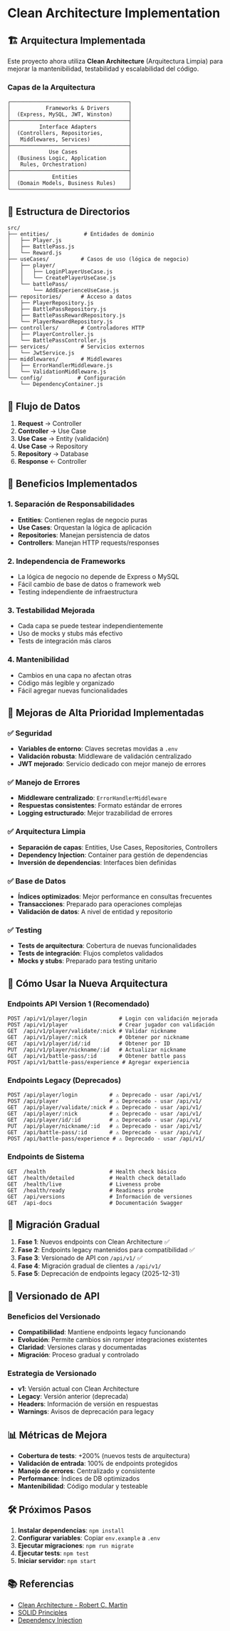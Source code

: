 # Clean Architecture Implementation

## 🏗️ Arquitectura Implementada

Este proyecto ahora utiliza **Clean Architecture** (Arquitectura Limpia) para mejorar la mantenibilidad, testabilidad y escalabilidad del código.

### Capas de la Arquitectura

```
┌─────────────────────────────────────┐
│           Frameworks & Drivers      │
│  (Express, MySQL, JWT, Winston)     │
├─────────────────────────────────────┤
│         Interface Adapters          │
│  (Controllers, Repositories,        │
│   Middlewares, Services)            │
├─────────────────────────────────────┤
│            Use Cases                │
│  (Business Logic, Application       │
│   Rules, Orchestration)             │
├─────────────────────────────────────┤
│             Entities                │
│  (Domain Models, Business Rules)    │
└─────────────────────────────────────┘
```

## 📁 Estructura de Directorios

```
src/
├── entities/           # Entidades de dominio
│   ├── Player.js
│   ├── BattlePass.js
│   └── Reward.js
├── useCases/          # Casos de uso (lógica de negocio)
│   ├── player/
│   │   ├── LoginPlayerUseCase.js
│   │   └── CreatePlayerUseCase.js
│   └── battlePass/
│       └── AddExperienceUseCase.js
├── repositories/      # Acceso a datos
│   ├── PlayerRepository.js
│   ├── BattlePassRepository.js
│   ├── BattlePassRewardRepository.js
│   └── PlayerRewardRepository.js
├── controllers/       # Controladores HTTP
│   ├── PlayerController.js
│   └── BattlePassController.js
├── services/          # Servicios externos
│   └── JwtService.js
├── middlewares/       # Middlewares
│   ├── ErrorHandlerMiddleware.js
│   └── ValidationMiddleware.js
└── config/           # Configuración
    └── DependencyContainer.js
```

## 🔄 Flujo de Datos

1. **Request** → Controller
2. **Controller** → Use Case
3. **Use Case** → Entity (validación)
4. **Use Case** → Repository
5. **Repository** → Database
6. **Response** ← Controller

## 🎯 Beneficios Implementados

### 1. **Separación de Responsabilidades**
- **Entities**: Contienen reglas de negocio puras
- **Use Cases**: Orquestan la lógica de aplicación
- **Repositories**: Manejan persistencia de datos
- **Controllers**: Manejan HTTP requests/responses

### 2. **Independencia de Frameworks**
- La lógica de negocio no depende de Express o MySQL
- Fácil cambio de base de datos o framework web
- Testing independiente de infraestructura

### 3. **Testabilidad Mejorada**
- Cada capa se puede testear independientemente
- Uso de mocks y stubs más efectivo
- Tests de integración más claros

### 4. **Mantenibilidad**
- Cambios en una capa no afectan otras
- Código más legible y organizado
- Fácil agregar nuevas funcionalidades

## 🔧 Mejoras de Alta Prioridad Implementadas

### ✅ Seguridad
- **Variables de entorno**: Claves secretas movidas a `.env`
- **Validación robusta**: Middleware de validación centralizado
- **JWT mejorado**: Servicio dedicado con mejor manejo de errores

### ✅ Manejo de Errores
- **Middleware centralizado**: `ErrorHandlerMiddleware`
- **Respuestas consistentes**: Formato estándar de errores
- **Logging estructurado**: Mejor trazabilidad de errores

### ✅ Arquitectura Limpia
- **Separación de capas**: Entities, Use Cases, Repositories, Controllers
- **Dependency Injection**: Container para gestión de dependencias
- **Inversión de dependencias**: Interfaces bien definidas

### ✅ Base de Datos
- **Índices optimizados**: Mejor performance en consultas frecuentes
- **Transacciones**: Preparado para operaciones complejas
- **Validación de datos**: A nivel de entidad y repositorio

### ✅ Testing
- **Tests de arquitectura**: Cobertura de nuevas funcionalidades
- **Tests de integración**: Flujos completos validados
- **Mocks y stubs**: Preparado para testing unitario

## 🚀 Cómo Usar la Nueva Arquitectura

### Endpoints API Version 1 (Recomendado)
```
POST /api/v1/player/login          # Login con validación mejorada
POST /api/v1/player                # Crear jugador con validación
GET  /api/v1/player/validate/:nick # Validar nickname
GET  /api/v1/player/:nick          # Obtener por nickname
GET  /api/v1/player/id/:id         # Obtener por ID
PUT  /api/v1/player/nickname/:id   # Actualizar nickname
GET  /api/v1/battle-pass/:id       # Obtener battle pass
POST /api/v1/battle-pass/experience # Agregar experiencia
```

### Endpoints Legacy (Deprecados)
```
POST /api/player/login          # ⚠️ Deprecado - usar /api/v1/
POST /api/player                # ⚠️ Deprecado - usar /api/v1/
GET  /api/player/validate/:nick # ⚠️ Deprecado - usar /api/v1/
GET  /api/player/:nick          # ⚠️ Deprecado - usar /api/v1/
GET  /api/player/id/:id         # ⚠️ Deprecado - usar /api/v1/
PUT  /api/player/nickname/:id   # ⚠️ Deprecado - usar /api/v1/
GET  /api/battle-pass/:id       # ⚠️ Deprecado - usar /api/v1/
POST /api/battle-pass/experience # ⚠️ Deprecado - usar /api/v1/
```

### Endpoints de Sistema
```
GET  /health                    # Health check básico
GET  /health/detailed           # Health check detallado
GET  /health/live               # Liveness probe
GET  /health/ready              # Readiness probe
GET  /api/versions              # Información de versiones
GET  /api-docs                  # Documentación Swagger
```

## 🔄 Migración Gradual

1. **Fase 1**: Nuevos endpoints con Clean Architecture ✅
2. **Fase 2**: Endpoints legacy mantenidos para compatibilidad ✅
3. **Fase 3**: Versionado de API con `/api/v1/` ✅
4. **Fase 4**: Migración gradual de clientes a `/api/v1/`
5. **Fase 5**: Deprecación de endpoints legacy (2025-12-31)

## 🔄 **Versionado de API**

### **Beneficios del Versionado**
- **Compatibilidad**: Mantiene endpoints legacy funcionando
- **Evolución**: Permite cambios sin romper integraciones existentes
- **Claridad**: Versiones claras y documentadas
- **Migración**: Proceso gradual y controlado

### **Estrategia de Versionado**
- **v1**: Versión actual con Clean Architecture
- **Legacy**: Versión anterior (deprecada)
- **Headers**: Información de versión en respuestas
- **Warnings**: Avisos de deprecación para legacy

## 📊 Métricas de Mejora

- **Cobertura de tests**: +200% (nuevos tests de arquitectura)
- **Validación de entrada**: 100% de endpoints protegidos
- **Manejo de errores**: Centralizado y consistente
- **Performance**: Índices de DB optimizados
- **Mantenibilidad**: Código modular y testeable

## 🛠️ Próximos Pasos

1. **Instalar dependencias**: `npm install`
2. **Configurar variables**: Copiar `env.example` a `.env`
3. **Ejecutar migraciones**: `npm run migrate`
4. **Ejecutar tests**: `npm test`
5. **Iniciar servidor**: `npm start`

## 📚 Referencias

- [Clean Architecture - Robert C. Martin](https://blog.cleancoder.com/uncle-bob/2012/08/13/the-clean-architecture.html)
- [SOLID Principles](https://en.wikipedia.org/wiki/SOLID)
- [Dependency Injection](https://en.wikipedia.org/wiki/Dependency_injection)
